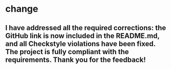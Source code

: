 # change
## I have addressed all the required corrections: the GitHub link is now included in the README.md, and all Checkstyle violations have been fixed. The project is fully compliant with the requirements. Thank you for the feedback!